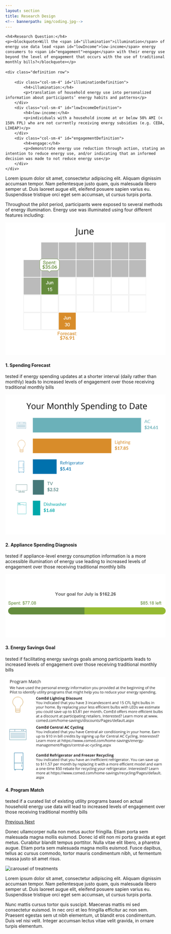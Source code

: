 ```yaml
---
layout: section
title: Research Design
<!-- bannerpath: img/coding.jpg-->
---
```


<div class="research-question">

	<h4>Research Question:</h4>
	<p><blockquote>Will the <span id="illumination">illumination</span> of energy use data lead <span id="lowIncome">low-income</span> energy consumers to <span id="engagement">engage</span> with their energy use beyond the level of engagement that occurs with the use of traditional monthly bills?</blockquote></p>

	<div class="definition row">
		
		<div class="col-sm-4" id="illuminationDefinition">
			<h4>illumination:</h4>
			<p>translation of household energy use into personalized information about participants’ energy habits and patterns</p>
		</div>
		<div class="col-sm-4" id="lowIncomeDefinition">
			<h4>low-income:</h4>
			<p>individuals with a household income at or below 50% AMI (< 150% FPL) who are not currently receiving energy subsidies (e.g. CEDA, LIHEAP)</p>
		</div>
		<div class="col-sm-4" id="engagementDefinition">
			<h4>engage:</h4>
			<p>demonstrate energy use reduction through action, stating an intention to reduce energy use, and/or indicating that an informed decision was made to not reduce energy use</p>
		</div>
	</div> 

</div>

<p>Lorem ipsum dolor sit amet, consectetur adipiscing elit. Aliquam dignissim accumsan tempor. Nam pellentesque justo quam, quis malesuada libero semper ut. Duis laoreet augue elit, eleifend posuere sapien varius eu. Suspendisse tristique orci eget sem accumsan, ut cursus turpis porta.</p>

<p>Throughout the pilot period, participants were exposed to several methods of energy illumination. Energy use was illuminated using four different features including:</p>

<div id="carousel-example-generic" class="carousel slide" data-ride="carousel">

  <!-- Wrapper for slides -->
  <div class="carousel-inner" role="listbox">
    <div class="item active">
      	<div class="row">
      		<div class="col-sm-6">
      			<img src="img/spending-forecast.jpg" class="img-responsive" alt="spending forecast example">
	      	</div>
	      	<div class="col-sm-6">
	        	<h4>1. Spending Forecast</h4>
				<p>tested if energy spending updates at a shorter interval (daily rather than monthly) leads to increased levels of engagement over those receiving traditional monthly bills</p>
	      	</div>
	    </div>
    </div>
    <div class="item">
      <div class="row">
      		<div class="col-sm-6">
      			<img src="img/appliance-diagnosis.jpg" class="img-responsive" alt="spending forecast example">
	      	</div>
	      	<div class="col-sm-6">
	        	<h4>2. Appliance Spending Diagnosis</h4>
				<p>tested if appliance-level energy consumption information is a more accessible illumination of energy use leading to increased levels of engagement over those receiving traditional monthly bills</p>
	      	</div>
	    </div>
    </div>
    <div class="item">
      <div class="row">
      		<div class="col-sm-6">
      			<img src="img/goal-setting.png" class="img-responsive" alt="spending forecast example">
	      	</div>
	      	<div class="col-sm-6">
	        	<h4>3. Energy Savings Goal</h4>
				<p>tested if facilitating energy savings goals among participants leads to increased levels of engagement over those receiving traditional monthly bills</p>
	      	</div>
	    </div>
    </div>
    <div class="item">
      <div class="row">
      		<div class="col-sm-6">
      			<img src="img/program-match.jpg" class="img-responsive" alt="spending forecast example">
	      	</div>
	      	<div class="col-sm-6">
	        	<h4>4. Program Match</h4>
				<p>tested if a curated list of existing utility programs based on actual household energy use data will lead to increased levels of engagement over those receiving traditional monthly bills</p>
	      	</div>
	    </div>
    </div>
  </div>

  <!-- Controls -->
  <a class="left carousel-control" href="#carousel-example-generic" role="button" data-slide="prev">
    <span class="glyphicon glyphicon-chevron-left" aria-hidden="true"></span>
    <span class="sr-only">Previous</span>
  </a>
  <a class="right carousel-control" href="#carousel-example-generic" role="button" data-slide="next">
    <span class="glyphicon glyphicon-chevron-right" aria-hidden="true"></span>
    <span class="sr-only">Next</span>
  </a>
</div>



<p>Donec ullamcorper nulla non metus auctor fringilla. Etiam porta sem malesuada magna mollis euismod. Donec id elit non mi porta gravida at eget metus. Curabitur blandit tempus porttitor. Nulla vitae elit libero, a pharetra augue. Etiam porta sem malesuada magna mollis euismod. Fusce dapibus, tellus ac cursus commodo, tortor mauris condimentum nibh, ut fermentum massa justo sit amet risus.</p>

<img src="http://placehold.it/1200x550" alt="carousel of treatments" class="img-responsive">

<p>Lorem ipsum dolor sit amet, consectetur adipiscing elit. Aliquam dignissim accumsan tempor. Nam pellentesque justo quam, quis malesuada libero semper ut. Duis laoreet augue elit, eleifend posuere sapien varius eu. Suspendisse tristique orci eget sem accumsan, ut cursus turpis porta.</p>

<p>Nunc mattis cursus tortor quis suscipit. Maecenas mattis mi sed consectetur euismod. In nec orci et leo fringilla efficitur ac non sem. Praesent egestas sem ut nibh elementum, ut blandit eros condimentum. Duis vel nisi velit. Integer accumsan lectus vitae velit gravida, in ornare turpis elementum.</p>

<script>
	$('#illuminationDefinition').fadeIn(400);

	$('#lowIncomeDefinition').fadeIn(2400);

	$('#engagementDefinition').fadeIn(3000);

</script>